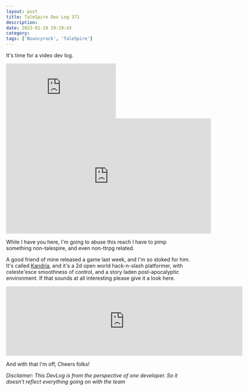 ```yaml
---
layout: post
title: TaleSpire Dev Log 371
description:
date: 2023-01-19 19:19:43
category:
tags: ['Bouncyrock', 'TaleSpire']
---
```


It's time for a video dev log.

<iframe class="video" src="https://www.youtube.com/watch?v=PGAjRoe7n4U?feature=oembed" allow="accelerometer; autoplay; clipboard-write; encrypted-media; gyroscope; picture-in-picture" allowfullscreen="" frameborder="0"></iframe>
<iframe width="560" height="315" src="https://www.youtube.com/embed/PGAjRoe7n4U" title="YouTube video player" frameborder="0" allow="accelerometer; autoplay; clipboard-write; encrypted-media; gyroscope; picture-in-picture" allowfullscreen></iframe>

While I have you here, I'm going to abuse this reach I have to pimp something non-talespire, and even non-ttrpg related.

A good friend of mine released a game last week, and I'm so stoked for him. It's called [Kandria](https://store.steampowered.com/app/1261430/Kandria/), and it's a 2d open world hack-n-slash platformer, with celeste'esce smoothness of control, and a story laden post-apocalyptic environment. If that sounds at all interesting please give it a look here.

<iframe src="https://store.steampowered.com/widget/1261430/" frameborder="0" width="646" height="190"></iframe>

And with that I'm off,
Cheers folks!

*Disclaimer: This DevLog is from the perspective of one developer. So it doesn't reflect everything going on with the team*
